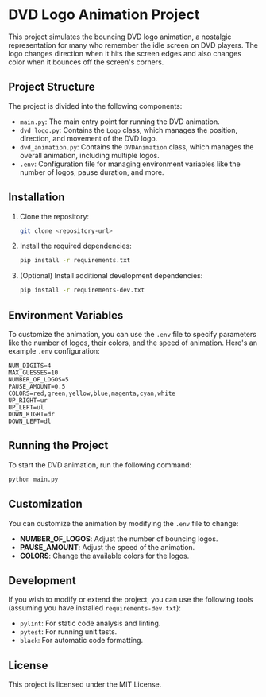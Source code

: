 
# DVD Logo Animation Project

This project simulates the bouncing DVD logo animation, a nostalgic representation for many who remember the idle screen on DVD players. The logo changes direction when it hits the screen edges and also changes color when it bounces off the screen's corners.

## Project Structure

The project is divided into the following components:

- `main.py`: The main entry point for running the DVD animation.
- `dvd_logo.py`: Contains the `Logo` class, which manages the position, direction, and movement of the DVD logo.
- `dvd_animation.py`: Contains the `DVDAnimation` class, which manages the overall animation, including multiple logos.
- `.env`: Configuration file for managing environment variables like the number of logos, pause duration, and more.

## Installation

1. Clone the repository:
    ```bash
    git clone <repository-url>
    ```
   
2. Install the required dependencies:
    ```bash
    pip install -r requirements.txt
    ```

3. (Optional) Install additional development dependencies:
    ```bash
    pip install -r requirements-dev.txt
    ```

## Environment Variables

To customize the animation, you can use the `.env` file to specify parameters like the number of logos, their colors, and the speed of animation. Here's an example `.env` configuration:

```
NUM_DIGITS=4
MAX_GUESSES=10
NUMBER_OF_LOGOS=5
PAUSE_AMOUNT=0.5
COLORS=red,green,yellow,blue,magenta,cyan,white
UP_RIGHT=ur
UP_LEFT=ul
DOWN_RIGHT=dr
DOWN_LEFT=dl
```

## Running the Project

To start the DVD animation, run the following command:

```bash
python main.py
```

## Customization

You can customize the animation by modifying the `.env` file to change:
- **NUMBER_OF_LOGOS**: Adjust the number of bouncing logos.
- **PAUSE_AMOUNT**: Adjust the speed of the animation.
- **COLORS**: Change the available colors for the logos.

## Development

If you wish to modify or extend the project, you can use the following tools (assuming you have installed `requirements-dev.txt`):
- `pylint`: For static code analysis and linting.
- `pytest`: For running unit tests.
- `black`: For automatic code formatting.

## License

This project is licensed under the MIT License.
